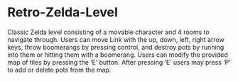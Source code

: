 # Retro-Zelda-Level

Classic Zelda level consisting of a movable character and 4 rooms to navigate through.
Users can move Link with the up, down, left, right arrow keys, throw boomerangs by pressing control, and destroy pots by running into them or hitting them with a boomerang.
Users can modify the provided map of tiles by pressing the ‘E’ button. After pressing ‘E’ users may press ‘P’ to add or delete pots from the map.
